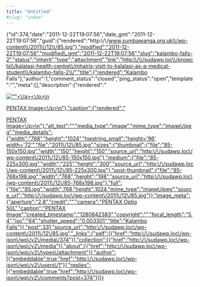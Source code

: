 ```yaml
---
title: "Untitled"
#slug: "index"
---
```


{"id":374,"date":"2011-12-22T19:07:56","date\_gmt":"2011-12-22T19:07:56","guid":{"rendered":"http:\\/\\/www.sumbawanga.org.uk\\/wp-content\\/2011\\/12\\/85.jpg"},"modified":"2011-12-22T19:07:56","modified\_gmt":"2011-12-22T19:07:56","slug":"kalambo-falls-2","status":"inherit","type":"attachment","link":"http:\\/\\/sudawp.loc\\/projects\\/kalalasi-health-centre\\/mhairis-visit-to-kalalasi-as-a-medical-student\\/kalambo-falls-2\\/","title":{"rendered":"Kalambo Falls"},"author":1,"comment\_status":"closed","ping\_status":"open","template":"","meta":\[\],"description":{"rendered":"

[![\"\"](\"http:\/\/sudawp.loc\/wp-content\/2011\/12\/85-225x300.jpg\")<\\/a><\\/p>\\n](http:\/\/sudawp.loc\/wp-content\/2011\/12\/85.jpg)

[PENTAX Image<\\/p>\\n"},"caption":{"rendered":"](http:\/\/sudawp.loc\/wp-content\/2011\/12\/85.jpg)

[PENTAX Image<\\/p>\\n"},"alt\_text":"","media\_type":"image","mime\_type":"image\\/jpeg","media\_details":{"width":"768","height":"1024","hwstring\_small":"height='96' width='72'","file":"2011\\/12\\/85.jpg","sizes":{"thumbnail":{"file":"85-150x150.jpg","width":"150","height":"150","source\_url":"http:\\/\\/sudawp.loc\\/wp-content\\/2011\\/12\\/85-150x150.jpg"},"medium":{"file":"85-225x300.jpg","width":"225","height":"300","source\_url":"http:\\/\\/sudawp.loc\\/wp-content\\/2011\\/12\\/85-225x300.jpg"},"post-thumbnail":{"file":"85-768x198.jpg","width":"768","height":"198","source\_url":"http:\\/\\/sudawp.loc\\/wp-content\\/2011\\/12\\/85-768x198.jpg"},"full":{"file":"85.jpg","width":768,"height":1024,"mime\_type":"image\\/jpeg","source\_url":"http:\\/\\/sudawp.loc\\/wp-content\\/2011\\/12\\/85.jpg"}},"image\_meta":{"aperture":"2.8","credit":"","camera":"PENTAX Optio 50L","caption":"PENTAX Image","created\_timestamp":"1280842383","copyright":"","focal\_length":"5.4","iso":"64","shutter\_speed":"0.003301","title":"Kalambo Falls"}},"post":331,"source\_url":"http:\\/\\/sudawp.loc\\/wp-content\\/2011\\/12\\/85.jpg","\_links":{"self":\[{"href":"http:\\/\\/sudawp.loc\\/wp-json\\/wp\\/v2\\/media\\/374"}\],"collection":\[{"href":"http:\\/\\/sudawp.loc\\/wp-json\\/wp\\/v2\\/media"}\],"about":\[{"href":"http:\\/\\/sudawp.loc\\/wp-json\\/wp\\/v2\\/types\\/attachment"}\],"author":\[{"embeddable":true,"href":"http:\\/\\/sudawp.loc\\/wp-json\\/wp\\/v2\\/users\\/1"}\],"replies":\[{"embeddable":true,"href":"http:\\/\\/sudawp.loc\\/wp-json\\/wp\\/v2\\/comments?post=374"}\]}}](http:\/\/sudawp.loc\/wp-content\/2011\/12\/85.jpg)
